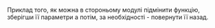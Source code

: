Приклад того,  як можна в стороньому модулі підмінити функцію,  зберігши її параметри а потім, за необхідності - повернути її назад.